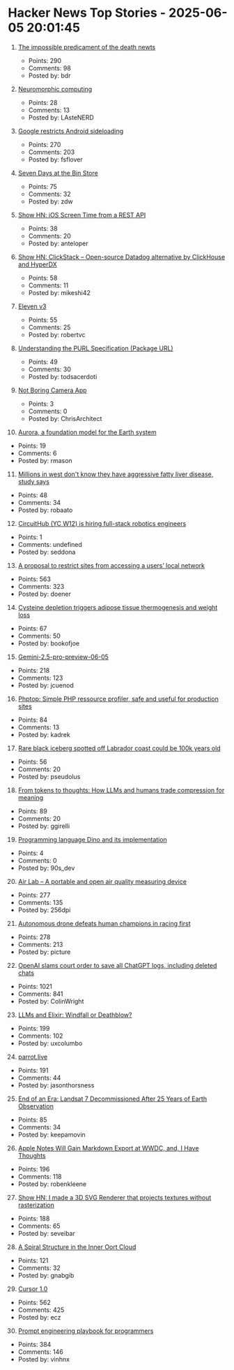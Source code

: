 # Hacker News Top Stories - 2025-06-05 20:01:45

1. [The impossible predicament of the death newts](https://crookedtimber.org/2025/06/05/occasional-paper-the-impossible-predicament-of-the-death-newts/)
   - Points: 290
   - Comments: 98
   - Posted by: bdr

2. [Neuromorphic computing](https://www.lanl.gov/media/publications/1663/1269-neuromorphic-computing)
   - Points: 28
   - Comments: 13
   - Posted by: LAsteNERD

3. [Google restricts Android sideloading](https://puri.sm/posts/google-restricts-android-sideloading-what-it-means-for-user-autonomy-and-the-future-of-mobile-freedom/)
   - Points: 270
   - Comments: 203
   - Posted by: fsflover

4. [Seven Days at the Bin Store](https://defector.com/seven-days-at-the-bin-store)
   - Points: 75
   - Comments: 32
   - Posted by: zdw

5. [Show HN: iOS Screen Time from a REST API](https://www.thescreentimenetwork.com/api/)
   - Points: 38
   - Comments: 20
   - Posted by: anteloper

6. [Show HN: ClickStack – Open-source Datadog alternative by ClickHouse and HyperDX](https://clickhouse.com/use-cases/observability)
   - Points: 58
   - Comments: 11
   - Posted by: mikeshi42

7. [Eleven v3](https://elevenlabs.io/v3)
   - Points: 55
   - Comments: 25
   - Posted by: robertvc

8. [Understanding the PURL Specification (Package URL)](https://fossa.com/blog/understanding-purl-specification-package-url/)
   - Points: 49
   - Comments: 30
   - Posted by: todsacerdoti

9. [Not Boring Camera App](https://notbor.ing/product/camera)
   - Points: 3
   - Comments: 0
   - Posted by: ChrisArchitect

10. [Aurora, a foundation model for the Earth system](https://www.nytimes.com/2025/05/21/climate/ai-weather-models-aurora-microsoft.html)
   - Points: 19
   - Comments: 6
   - Posted by: rmason

11. [Millions in west don't know they have aggressive fatty liver disease, study says](https://www.theguardian.com/society/2025/jun/05/millions-in-west-do-not-know-they-have-aggressive-fatty-liver-disease-study-says)
   - Points: 48
   - Comments: 34
   - Posted by: robaato

12. [CircuitHub (YC W12) is hiring full-stack robotics engineers](https://www.workatastartup.com/jobs/76919)
   - Points: 1
   - Comments: undefined
   - Posted by: seddona

13. [A proposal to restrict sites from accessing a users’ local network](https://github.com/explainers-by-googlers/local-network-access)
   - Points: 563
   - Comments: 323
   - Posted by: doener

14. [Cysteine depletion triggers adipose tissue thermogenesis and weight loss](https://www.nature.com/articles/s42255-025-01297-8)
   - Points: 67
   - Comments: 50
   - Posted by: bookofjoe

15. [Gemini-2.5-pro-preview-06-05](https://deepmind.google/models/gemini/pro/)
   - Points: 218
   - Comments: 123
   - Posted by: jcuenod

16. [Phptop: Simple PHP ressource profiler, safe and useful for production sites](https://github.com/bearstech/phptop)
   - Points: 84
   - Comments: 13
   - Posted by: kadrek

17. [Rare black iceberg spotted off Labrador coast could be 100k years old](https://www.cbc.ca/news/canada/newfoundland-labrador/black-iceberg-labrador-coast-1.7551078)
   - Points: 56
   - Comments: 20
   - Posted by: pseudolus

18. [From tokens to thoughts: How LLMs and humans trade compression for meaning](https://arxiv.org/abs/2505.17117)
   - Points: 89
   - Comments: 20
   - Posted by: ggirelli

19. [Programming language Dino and its implementation](https://github.com/dino-lang/dino)
   - Points: 4
   - Comments: 0
   - Posted by: 90s_dev

20. [Air Lab – A portable and open air quality measuring device](https://networkedartifacts.com/airlab/simulator)
   - Points: 277
   - Comments: 135
   - Posted by: 256dpi

21. [Autonomous drone defeats human champions in racing first](https://www.tudelft.nl/en/2025/lr/autonomous-drone-from-tu-delft-defeats-human-champions-in-historic-racing-first)
   - Points: 278
   - Comments: 213
   - Posted by: picture

22. [OpenAI slams court order to save all ChatGPT logs, including deleted chats](https://arstechnica.com/tech-policy/2025/06/openai-says-court-forcing-it-to-save-all-chatgpt-logs-is-a-privacy-nightmare/)
   - Points: 1021
   - Comments: 841
   - Posted by: ColinWright

23. [LLMs and Elixir: Windfall or Deathblow?](https://www.zachdaniel.dev/p/llms-and-elixir-windfall-or-deathblow)
   - Points: 199
   - Comments: 102
   - Posted by: uxcolumbo

24. [parrot.live](https://github.com/hugomd/parrot.live)
   - Points: 191
   - Comments: 44
   - Posted by: jasonthorsness

25. [End of an Era: Landsat 7 Decommissioned After 25 Years of Earth Observation](https://www.usgs.gov/news/national-news-release/end-era-landsat-7-decommissioned-after-25-years-earth-observation)
   - Points: 85
   - Comments: 34
   - Posted by: keepamovin

26. [Apple Notes Will Gain Markdown Export at WWDC, and, I Have Thoughts](https://daringfireball.net/linked/2025/06/04/apple-notes-markdown)
   - Points: 196
   - Comments: 118
   - Posted by: robenkleene

27. [Show HN: I made a 3D SVG Renderer that projects textures without rasterization](https://seve.blog/p/i-made-a-3d-svg-renderer-that-projects)
   - Points: 188
   - Comments: 65
   - Posted by: seveibar

28. [A Spiral Structure in the Inner Oort Cloud](https://iopscience.iop.org/article/10.3847/1538-4357/adbf9b)
   - Points: 121
   - Comments: 32
   - Posted by: gnabgib

29. [Cursor 1.0](https://www.cursor.com/en/changelog/1-0)
   - Points: 562
   - Comments: 425
   - Posted by: ecz

30. [Prompt engineering playbook for programmers](https://addyo.substack.com/p/the-prompt-engineering-playbook-for)
   - Points: 384
   - Comments: 146
   - Posted by: vinhnx

